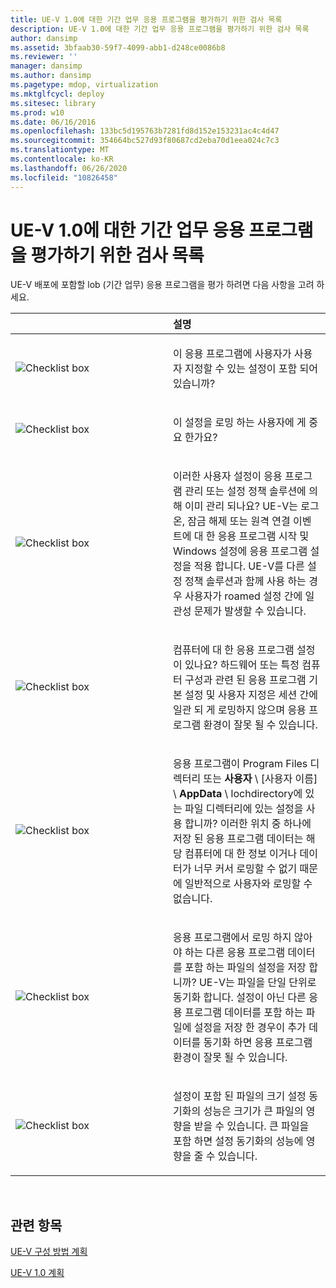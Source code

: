 ```yaml
---
title: UE-V 1.0에 대한 기간 업무 응용 프로그램을 평가하기 위한 검사 목록
description: UE-V 1.0에 대한 기간 업무 응용 프로그램을 평가하기 위한 검사 목록
author: dansimp
ms.assetid: 3bfaab30-59f7-4099-abb1-d248ce0086b8
ms.reviewer: ''
manager: dansimp
ms.author: dansimp
ms.pagetype: mdop, virtualization
ms.mktglfcycl: deploy
ms.sitesec: library
ms.prod: w10
ms.date: 06/16/2016
ms.openlocfilehash: 133bc5d195763b7281fd8d152e153231ac4c4d47
ms.sourcegitcommit: 354664bc527d93f80687cd2eba70d1eea024c7c3
ms.translationtype: MT
ms.contentlocale: ko-KR
ms.lasthandoff: 06/26/2020
ms.locfileid: "10826458"
---
```

# UE-V 1.0에 대한 기간 업무 응용 프로그램을 평가하기 위한 검사 목록


UE-V 배포에 포함할 lob (기간 업무) 응용 프로그램을 평가 하려면 다음 사항을 고려 하세요.

<table>
<colgroup>
<col width="50%" />
<col width="50%" />
</colgroup>
<thead>
<tr class="header">
<th align="left"></th>
<th align="left">설명</th>
</tr>
</thead>
<tbody>
<tr class="odd">
<td align="left"><img src="images/checklistbox.gif" alt="Checklist box" /></td>
<td align="left"><p>이 응용 프로그램에 사용자가 사용자 지정할 수 있는 설정이 포함 되어 있습니까?</p></td>
</tr>
<tr class="even">
<td align="left"><img src="images/checklistbox.gif" alt="Checklist box" /></td>
<td align="left"><p>이 설정을 로밍 하는 사용자에 게 중요 한가요?</p></td>
</tr>
<tr class="odd">
<td align="left"><img src="images/checklistbox.gif" alt="Checklist box" /></td>
<td align="left"><p>이러한 사용자 설정이 응용 프로그램 관리 또는 설정 정책 솔루션에 의해 이미 관리 되나요? UE-V는 로그온, 잠금 해제 또는 원격 연결 이벤트에 대 한 응용 프로그램 시작 및 Windows 설정에 응용 프로그램 설정을 적용 합니다. UE-V를 다른 설정 정책 솔루션과 함께 사용 하는 경우 사용자가 roamed 설정 간에 일관성 문제가 발생할 수 있습니다.</p></td>
</tr>
<tr class="even">
<td align="left"><img src="images/checklistbox.gif" alt="Checklist box" /></td>
<td align="left"><p>컴퓨터에 대 한 응용 프로그램 설정이 있나요? 하드웨어 또는 특정 컴퓨터 구성과 관련 된 응용 프로그램 기본 설정 및 사용자 지정은 세션 간에 일관 되 게 로밍하지 않으며 응용 프로그램 환경이 잘못 될 수 있습니다.</p></td>
</tr>
<tr class="odd">
<td align="left"><img src="images/checklistbox.gif" alt="Checklist box" /></td>
<td align="left"><p>응용 프로그램이 Program Files 디렉터리 또는 <strong> 사용자 </strong> \ [사용자 이름] \ <strong> AppData </strong>  \  <strong> </strong> lochdirectory에 있는 파일 디렉터리에 있는 설정을 사용 합니까? 이러한 위치 중 하나에 저장 된 응용 프로그램 데이터는 해당 컴퓨터에 대 한 정보 이거나 데이터가 너무 커서 로밍할 수 없기 때문에 일반적으로 사용자와 로밍할 수 없습니다.</p></td>
</tr>
<tr class="even">
<td align="left"><img src="images/checklistbox.gif" alt="Checklist box" /></td>
<td align="left"><p>응용 프로그램에서 로밍 하지 않아야 하는 다른 응용 프로그램 데이터를 포함 하는 파일의 설정을 저장 합니까? UE-V는 파일을 단일 단위로 동기화 합니다. 설정이 아닌 다른 응용 프로그램 데이터를 포함 하는 파일에 설정을 저장 한 경우이 추가 데이터를 동기화 하면 응용 프로그램 환경이 잘못 될 수 있습니다.</p></td>
</tr>
<tr class="odd">
<td align="left"><img src="images/checklistbox.gif" alt="Checklist box" /></td>
<td align="left"><p>설정이 포함 된 파일의 크기 설정 동기화의 성능은 크기가 큰 파일의 영향을 받을 수 있습니다. 큰 파일을 포함 하면 설정 동기화의 성능에 영향을 줄 수 있습니다.</p></td>
</tr>
</tbody>
</table>

 

## 관련 항목


[UE-V 구성 방법 계획](planning-for-ue-v-configuration-methods.md)

[UE-V 1.0 계획](planning-for-ue-v-10.md)

 

 





